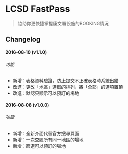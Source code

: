 # LCSD FastPass

> 協助你更快捷掌握康文署設施的BOOKING情況



## Changelog


#### 2016-08-10 (v1.1.0)

###### 功能

* 新增：表格資料驗證，防止提交不正確表格時系統出錯
* 改進：更改「地區」選單的排列，將「全部」的選項置頂
* 改進：默認只顯示可以預訂的場地


#### 2016-08-08 (v1.0.0)

###### 功能

* 新增：全新介面代替官方搜尋頁面
* 新增：一次查閱所有同一地區的場地
* 新增：篩選可以預訂的場地
